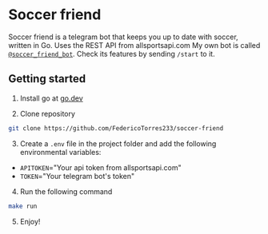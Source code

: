 # Soccer friend

Soccer friend is a telegram bot that keeps you up to date with soccer, written in Go. Uses the REST API from allsportsapi.com
My own bot is called [`@soccer_friend_bot`](https://t.me/soccer_friend_bot). Check its features by sending `/start` to it.

## Getting started

1. Install go at [go.dev](https://go.dev/dl/)

2. Clone repository
```bash
git clone https://github.com/FedericoTorres233/soccer-friend
```

3. Create a `.env` file in the project folder and add the following environmental variables:
* `APITOKEN`="Your api token from allsportsapi.com"
* `TOKEN`="Your telegram bot's token"

4. Run the following command
```bash
make run
```
5. Enjoy!
